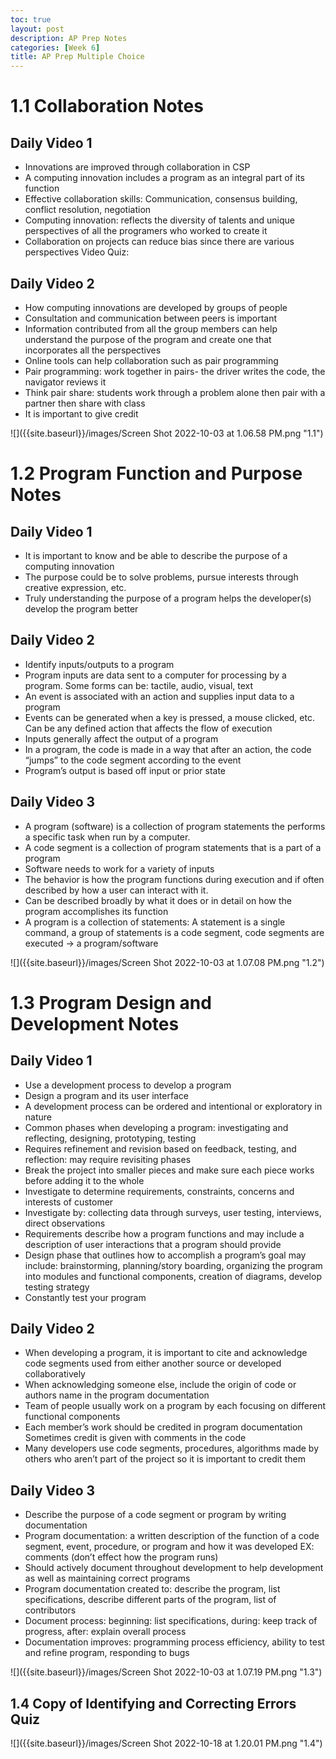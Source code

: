 ```yaml
---
toc: true
layout: post
description: AP Prep Notes
categories: [Week 6]
title: AP Prep Multiple Choice
---
```


# 1.1 Collaboration Notes
## Daily Video 1
- Innovations are improved through collaboration in CSP
- A computing innovation includes a program as an integral part of its function
- Effective collaboration skills: Communication, consensus building, conflict resolution, negotiation
- Computing innovation: reflects the diversity of talents and unique perspectives of all the programers who worked to create it
- Collaboration on projects can reduce bias since there are various perspectives Video Quiz:
## Daily Video 2
- How computing innovations are developed by groups of people
- Consultation and communication between peers is important
- Information contributed from all the group members can help understand the purpose of the program and create one that incorporates all the perspectives
- Online tools can help collaboration such as pair programming
- Pair programming: work together in pairs- the driver writes the code, the navigator reviews it
- Think pair share: students work through a problem alone then pair with a partner then share with class
- It is important to give credit

![]({{site.baseurl}}/images/Screen Shot 2022-10-03 at 1.06.58 PM.png "1.1")

# 1.2 Program Function and Purpose Notes
## Daily Video 1
- It is important to know and be able to describe the purpose of a computing innovation
- The purpose could be to solve problems, pursue interests through creative expression, etc.
- Truly understanding the purpose of a program helps the developer(s) develop the program better
## Daily Video 2
- Identify inputs/outputs to a program
- Program inputs are data sent to a computer for processing by a program. Some forms can be: tactile, audio, visual, text
- An event is associated with an action and supplies input data to a program
- Events can be generated when a key is pressed, a mouse clicked, etc. Can be any defined action that affects the flow of execution
- Inputs generally affect the output of a program
- In a program, the code is made in a way that after an action, the code “jumps” to the code segment according to the event
- Program’s output is based off input or prior state
## Daily Video 3
- A program (software) is a collection of program statements the performs a specific task when run by a computer.
- A code segment is a collection of program statements that is a part of a program
- Software needs to work for a variety of inputs
- The behavior is how the program functions during execution and if often described by how a user can interact with it.
- Can be described broadly by what it does or in detail on how the program accomplishes its function
- A program is a collection of statements: A statement is a single command, a group of statements is a code segment, code segments are executed -> a program/software

![]({{site.baseurl}}/images/Screen Shot 2022-10-03 at 1.07.08 PM.png "1.2")

# 1.3 Program Design and Development Notes
## Daily Video 1
- Use a development process to develop a program
- Design a program and its user interface
- A development process can be ordered and intentional or exploratory in nature
- Common phases when developing a program: investigating and reflecting, designing, prototyping, testing
- Requires refinement and revision based on feedback, testing, and reflection: may require revisiting phases
- Break the project into smaller pieces and make sure each piece works before adding it to the whole
- Investigate to determine requirements, constraints, concerns and interests of customer
- Investigate by: collecting data through surveys, user testing, interviews, direct observations
- Requirements describe how a program functions and may include a description of user interactions that a program should provide
- Design phase that outlines how to accomplish a program’s goal may include: brainstorming, planning/story boarding, organizing the program into modules and functional components, creation of diagrams, develop testing strategy
- Constantly test your program
## Daily Video 2
- When developing a program, it is important to cite and acknowledge code segments used from either another source or developed collaboratively
- When acknowledging someone else, include the origin of code or authors name in the program documentation
- Team of people usually work on a program by each focusing on different functional components
- Each member’s work should be credited in program documentation Sometimes credit is given with comments in the code
- Many developers use code segments, procedures, algorithms made by others who aren’t part of the project so it is important to credit them
## Daily Video 3
- Describe the purpose of a code segment or program by writing documentation
- Program documentation: a written description of the function of a code segment, event, procedure, or program and how it was developed EX: comments (don’t effect how the program runs)
- Should actively document throughout development to help development as well as maintaining correct programs
- Program documentation created to: describe the program, list specifications, describe different parts of the program, list of contributors
- Document process: beginning: list specifications, during: keep track of progress, after: explain overall process
- Documentation improves: programming process efficiency, ability to test and refine program, responding to bugs

![]({{site.baseurl}}/images/Screen Shot 2022-10-03 at 1.07.19 PM.png "1.3")

## 1.4 Copy of Identifying and Correcting Errors Quiz
![]({{site.baseurl}}/images/Screen Shot 2022-10-18 at 1.20.01 PM.png "1.4")